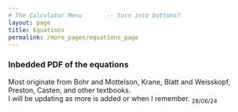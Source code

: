 ```yaml
---
# The Calculator Menu		-- turn into buttons?
layout: page
title: Equations
permalink: /more_pages/equations_page
---
```


### Inbedded PDF of the equations

<p>Most originate from Bohr and Mottelson, Krane, Blatt and Weisskopf, Preston, Casten, and other textbooks.<br>I will be updating as more is added or when I remember. <sub>28/06/24</sub></p>

<object data="{{ site.url }}{{ site.baseurl }}/assets/pdf/Calculator_Equations.pdf" width="1000" height="1000" type="application/pdf"></object>
